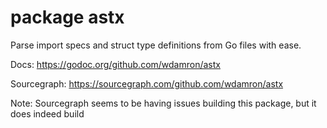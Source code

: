 # package astx
Parse import specs and struct type definitions from Go files with ease.

Docs: https://godoc.org/github.com/wdamron/astx

Sourcegraph: https://sourcegraph.com/github.com/wdamron/astx

Note: Sourcegraph seems to be having issues building this package, but it does
indeed build
